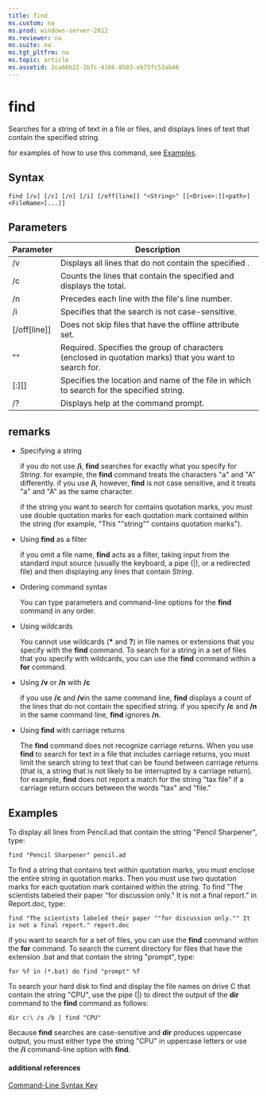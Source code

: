 ```yaml
---
title: find
ms.custom: na
ms.prod: windows-server-2012
ms.reviewer: na
ms.suite: na
ms.tgt_pltfrm: na
ms.topic: article
ms.assetid: 2ca66b22-3b7c-4166-8503-eb75fc53ab46
---
```

# find
Searches for a string of text in a file or files, and displays lines of text that contain the specified string.

for examples of how to use this command, see [Examples](#BKMK_examples).

## Syntax

```
find [/v] [/c] [/n] [/i] [/off[line]] "<String>" [[<Drive>:][<path>]<FileName>[...]]
```

## Parameters

|Parameter|Description|
|-------------|---------------|
|\/v|Displays all lines that do not contain the specified <String>.|
|\/c|Counts the lines that contain the specified <String>and displays the total.|
|\/n|Precedes each line with the file's line number.|
|\/i|Specifies that the search is not case\-sensitive.|
|\[\/off\[line\]\]|Does not skip files that have the offline attribute set.|
|"<String>"|Required. Specifies the group of characters \(enclosed in quotation marks\) that you want to search for.|
|\[<Drive>:\]\[<path>\]<FileName>|Specifies the location and name of the file in which to search for the specified string.|
|\/?|Displays help at the command prompt.|

## remarks

-   Specifying a string

    if you do not use **\/i**, **find** searches for exactly what you specify for *String*. for example, the **find** command treats the characters "a" and "A" differently. if you use **\/i**, however, **find** is not case sensitive, and it treats "a" and "A" as the same character.

    if the string you want to search for contains quotation marks, you must use double quotation marks for each quotation mark contained within the string \(for example, "This ""string"" contains quotation marks"\).

-   Using **find** as a filter

    if you omit a file name, **find** acts as a filter, taking input from the standard input source \(usually the keyboard, a pipe \(|\), or a redirected file\) and then displaying any lines that contain *String*.

-   Ordering command syntax

    You can type parameters and command\-line options for the **find** command in any order.

-   Using wildcards

    You cannot use wildcards \(**\*** and **?**\) in file names or extensions that you specify with the **find** command. To search for a string in a set of files that you specify with wildcards, you can use the **find** command within a **for** command.

-   Using **\/v** or **\/n** with **\/c**

    if you use **\/c** and **\/v**in the same command line, **find** displays a count of the lines that do not contain the specified string. if you specify **\/c** and **\/n** in the same command line, **find** ignores **\/n**.

-   Using **find** with carriage returns

    The **find** command does not recognize carriage returns. When you use **find** to search for text in a file that includes carriage returns, you must limit the search string to text that can be found between carriage returns \(that is, a string that is not likely to be interrupted by a carriage return\). for example, **find** does not report a match for the string "tax file" if a carriage return occurs between the words "tax" and "file."

## <a name="BKMK_examples"></a>Examples
To display all lines from Pencil.ad that contain the string "Pencil Sharpener", type:

```
find "Pencil Sharpener" pencil.ad
```

To find a string that contains text within quotation marks, you must enclose the entire string in quotation marks. Then you must use two quotation marks for each quotation mark contained within the string. To find "The scientists labeled their paper "for discussion only." It is not a final report." in Report.doc, type:

```
find "The scientists labeled their paper ""for discussion only."" It is not a final report." report.doc
```

if you want to search for a set of files, you can use the **find** command within the **for** command. To search the current directory for files that have the extension .bat and that contain the string "prompt", type:

```
for %f in (*.bat) do find "prompt" %f 
```

To search your hard disk to find and display the file names on drive C that contain the string "CPU", use the pipe \(|\) to direct the output of the **dir** command to the **find** command as follows:

```
dir c:\ /s /b | find "CPU" 
```

Because **find** searches are case\-sensitive and **dir** produces uppercase output, you must either type the string "CPU" in uppercase letters or use the **\/i** command\-line option with **find**.

#### additional references
[Command-Line Syntax Key](commandline-syntax-key.md)


